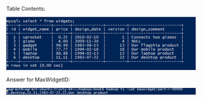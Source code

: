 Table Contents:

![alt tag](https://github.com/SatishSivakumar/image/blob/master/Table.PNG)

Answer for MaxWidgetID:

![alt tag](https://github.com/SatishSivakumar/image/blob/master/item-two.PNG)
